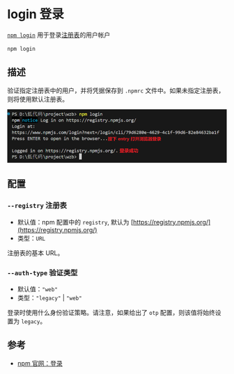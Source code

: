 # login 登录

[`npm login`](https://docs.npmjs.com/cli/v10/commands/npm-login) 用于登录[注册表](/npm/home.html#注册表)的用户帐户

```bash
npm login
```

## 描述

验证指定注册表中的用户，并将凭据保存到 `.npmrc` 文件中。如果未指定注册表，则将使用默认注册表。

![img](/img/274.jpg)

## 配置

### `--registry` **注册表**

- 默认值：npm 配置中的 `registry`, 默认为 [https://registry.npmjs.org/](https://registry.npmjs.org/)
- 类型：`URL`

注册表的基本 URL。

### `--auth-type` **验证类型**

- 默认值：`"web"`
- 类型：`"legacy"` | `"web"`

登录时使用什么身份验证策略。请注意，如果给出了 `otp` 配置，则该值将始终设置为 `legacy`。

## 参考

- [npm 官网：登录](https://docs.npmjs.com/creating-a-new-npm-user-account)

